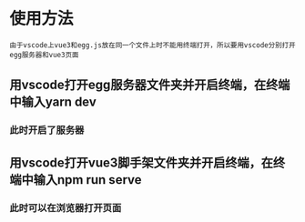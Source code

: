 # 使用方法

    由于vscode上vue3和egg.js放在同一个文件上时不能用终端打开，所以要用vscode分别打开egg服务器和vue3页面

## 用vscode打开egg服务器文件夹并开启终端，在终端中输入yarn dev

### 此时开启了服务器

## 用vscode打开vue3脚手架文件夹并开启终端，在终端中输入npm run serve

### 此时可以在浏览器打开页面

